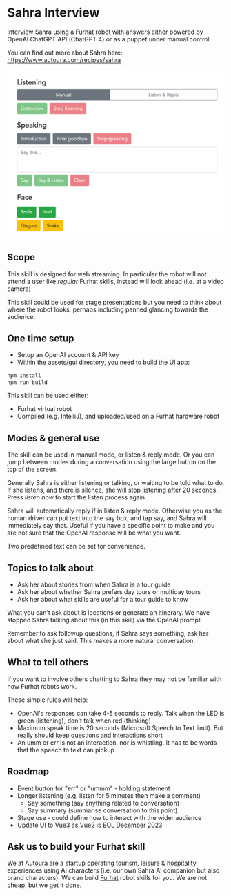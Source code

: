 # Sahra Interview

Interview Sahra using a Furhat robot with answers either powered by OpenAI ChatGPT API (ChatGPT 4) or as a puppet under manual control.

You can find out more about Sahra here: https://www.autoura.com/recipes/sahra

![control_ui](screenshot_control.png)

## Scope

This skill is designed for web streaming. In particular the robot will not attend a user like _regular_ Furhat skills, instead will look ahead (i.e. at a video camera)

This skill could be used for stage presentations but you need to think about where the robot looks, perhaps including panned glancing towards the audience.

## One time setup
* Setup an OpenAI account & API key
* Within the assets/gui directory, you need to build the UI app:

```
npm install
npm run build
```

This skill can be used either:
* Furhat virtual robot
* Compiled (e.g. IntelliJ), and uploaded/used on a Furhat hardware robot

## Modes & general use

The skill can be used in manual mode, or listen & reply mode. Or you can jump between modes during a conversation using the large button on the top of the screen.

Generally Sahra is either listening or talking, or waiting to be told what to do. If she listens, and there is silence, she will stop listening after 20 seconds. Press _listen now_ to start the listen process again.

Sahra will automatically reply if in listen & reply mode. Otherwise you as the human driver can put text into the say box, and tap say, and Sahra will immediately say that. Useful if you have a specific point to make and you are not sure that the OpenAI response will be what you want.

Two predefined text can be set for convenience.

## Topics to talk about

* Ask her about stories from when Sahra is a tour guide
* Ask her about whether Sahra prefers day tours or multiday tours
* Ask her about what skills are useful for a tour guide to know

What you can't ask about is locations or generate an itinerary. We have stopped Sahra talking about this (in this skill) via the OpenAI prompt.

Remember to ask followup questions, if Sahra says something, ask her about what she just said. This makes a more natural conversation.

## What to tell others

If you want to involve others chatting to Sahra they may not be familiar with how Furhat robots work. 

These simple rules will help:

* OpenAI's responses can take 4-5 seconds to reply. Talk when the LED is green (listening), don't talk when red (thinking)
* Maximum speak time is 20 seconds (Microsoft Speech to Text limit). But really should keep questions and interactions short
* An umm or err is not an interaction, nor is whistling. It has to be words that the speech to text can pickup

## Roadmap

* Event button for "err" or "ummm" - holding statement
* Longer listening (e.g. listen for 5 minutes then make a comment)
  * Say something (say anything related to conversation)
  * Say summary (summarise conversation to this point)
* Stage use - could define how to interact with the wider audience
* Update UI to Vue3 as Vue2 is EOL December 2023

## Ask us to build your Furhat skill

We at [Autoura](https://www.autoura.com) are a startup operating tourism, leisure & hospitality experiences using AI characters (i.e. our own Sahra AI companion but also brand characters). We can build [Furhat](https://furhatrobotics.com/) robot skills for you. We are not cheap, but we get it done.